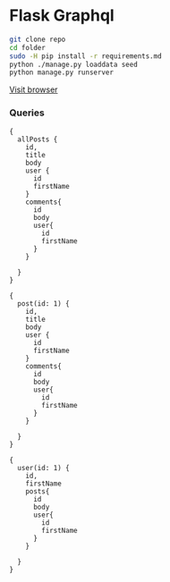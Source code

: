 # Flask Graphql

```bash
git clone repo
cd folder
sudo -H pip install -r requirements.md
python ./manage.py loaddata seed
python manage.py runserver
```

[Visit browser](http://127.0.0.1:8000/)

### Queries

```
{
  allPosts {
    id,
    title
    body
    user {
      id
      firstName
    }
    comments{
      id
      body
      user{
        id
        firstName
      }
    }

  }
}
```

```
{
  post(id: 1) {
    id,
    title
    body
    user {
      id
      firstName
    }
    comments{
      id
      body
      user{
        id
        firstName
      }
    }

  }
}
```

```
{
  user(id: 1) {
    id,
    firstName
    posts{
      id
      body
      user{
        id
        firstName
      }
    }

  }
}
```
